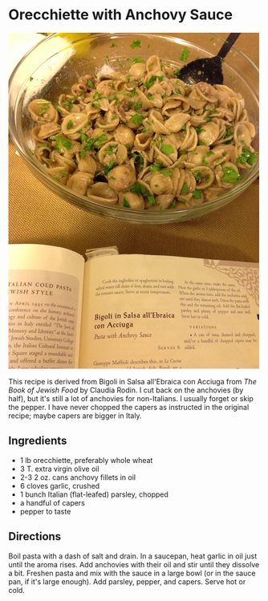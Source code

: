 # Orecchiette with Anchovy Sauce

![bigoli](../images/bigoli.jpg)

This recipe is derived from Bigoli in Salsa all'Ebraica con Acciuga from _The Book of Jewish Food_ by Claudia Rodin. I cut back on the anchovies (by half), but it's still a lot of anchovies for non-Italians. I usually forget or skip the pepper. I have never chopped the capers as instructed in the original recipe; maybe capers are bigger in Italy.

## Ingredients

* 1 lb orecchiette, preferably whole wheat
* 3 T. extra virgin olive oil
* 2-3 2 oz. cans anchovy fillets in oil
* 6 cloves garlic, crushed
* 1 bunch Italian (flat-leafed) parsley, chopped
* a handful of capers
* pepper to taste

## Directions

Boil pasta with a dash of salt and drain. In a saucepan, heat garlic in oil just until the aroma rises. Add anchovies with their oil and stir until they dissolve a bit. Freshen pasta and mix with the sauce in a large bowl (or in the sauce pan, if it's large enough). Add parsley, pepper, and capers. Serve hot or cold.
